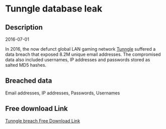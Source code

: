 # Tunngle database leak

## Description

2016-07-01

In 2016, the now defunct global LAN gaming network <a href="https://web.archive.org/web/20160305044242/http://www.tunngle.net/en/" target="_blank" rel="noopener">Tunngle</a> suffered a data breach that exposed 8.2M unique email addresses. The compromised data also included usernames, IP addresses and passwords stored as salted MD5 hashes.

## Breached data

Email addresses, IP addresses, Passwords, Usernames

## Free download Link

[Tunngle breach Free Download Link](https://link-to.net/1229997/133.37585038141196/dynamic/?r=aHR0cHM6Ly93d3cubWVkaWFmaXJlLmNvbS92aWV3L1VrcFg1dmhKaDAwanJQZy90dW5uZ2xlLm5ldC9maWxl)